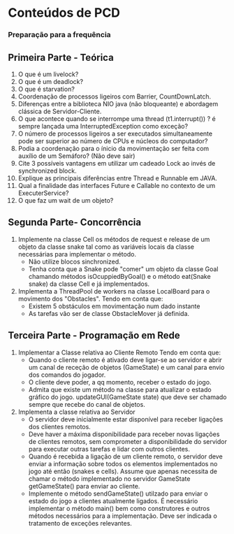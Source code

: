 # Conteúdos de PCD
### Preparação para a frequência
## Primeira Parte - Teórica

1. O que é um livelock?
2. O que é um deadlock?
3. O que é starvation?
4. Coordenação de processos ligeiros com Barrier, CountDownLatch.
5. Diferenças entre a biblioteca NIO java (não bloqueante) e abordagem clássica de Servidor-Cliente.
6. O que acontece quando se interrompe uma thread (t1.interrupt()) ? é sempre lançada uma InterruptedException como exceção?
7. O número de processos ligeiros a ser executados simultaneamente pode ser superior ao número de CPUs e núcleos do computador?
8. Podia a coordenação para o ínicio da movimentação ser feita com auxílio de um Semáforo? (Não deve sair)
9. Cite 3 possíveis vantagens em utilizar um cadeado Lock ao invés de synchronized block.
10. Explique as principais diferências entre Thread e Runnable em JAVA.
11. Qual a finalidade das interfaces Future e Callable<T> no contexto de um ExecuterService?
12. O que faz um wait de um objeto?

## Segunda Parte- Concorrência
1. Implemente na classe Cell os métodos de request e release de um objeto da classe snake tal como as variáveis locais da classe necessárias para implementar o método.
    - Não utilize blocos sinchronized.
    - Tenha conta que a Snake pode "comer" um objeto da classe Goal chamando métodos isOcuppiedByGoal() e o método eat(Snake snake) da classe Cell e já implementados.
2. Implementa a ThreadPool de workers na classe LocalBoard para o movimento dos "Obstacles".
   Tendo em conta que:
    - Existem 5 obstáculos em movimentação num dado instante
    - As tarefas vão ser de classe ObstacleMover já definida.

## Terceira Parte - Programação em Rede
1. Implementar a Classe relativa ao Cliente Remoto
   Tendo em conta que:
    - Quando o cliente remoto é ativado deve ligar-se ao servidor e abrir um canal de receção de objetos (GameState) e um canal para envio dos comandos do jogador.
    - O cliente deve poder, a qq momento, receber o estado do jogo.
    - Admita que existe um método na classe para atualizar o estado gráfico do jogo. updateGUI(GameState state) que deve ser chamado sempre que recebe do canal de objetos.
2. Implementa a classe relativa ao Servidor
    - O servidor deve inicialmente estar disponível para receber ligações dos clientes remotos.
    - Deve haver a máxima disponibilidade para receber novas ligações de clientes remotos, sem comprometer
      a disponibilidade do servidor para executar outras tarefas e lidar com outros clientes.
    - Quando é recebida a ligação de um cliente remoto, o servidor deve enviar a informação sobre todos os elementos implementados no jogo até então (snakes e cells). Assume que apenas necessita de chamar o método implementado no servidor GameState getGameState() para enviar ao cliente.
    - Implemente o método sendGameState() utilzado para enviar o estado do jogo a clientes atualmente ligados.
      É necessário implementar o método main() bem como construtores e outros métodos necessários para a implementação.
      Deve ser indicada o tratamento de exceções relevantes.

